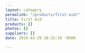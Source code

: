 ```yaml
---
layout: category
permalink: "/products/first-aid/"
title: First Aid
products: []
photos: []
suppliers: []
date: 2019-03-29 18:15:19 -0500

---
```

